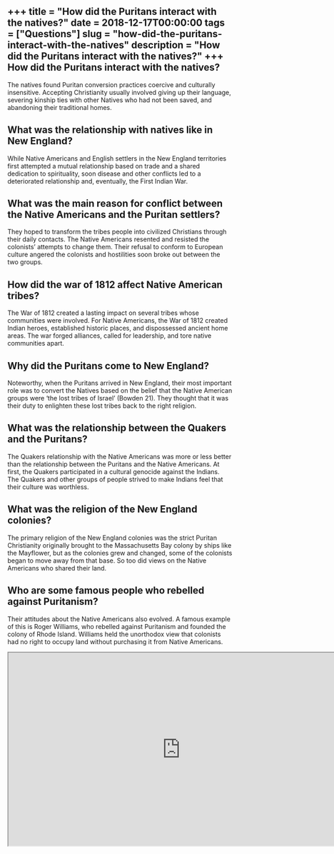 +++
title = "How did the Puritans interact with the natives?"
date = 2018-12-17T00:00:00
tags = ["Questions"]
slug = "how-did-the-puritans-interact-with-the-natives"
description = "How did the Puritans interact with the natives?"
+++
How did the Puritans interact with the natives?
-----------------------------------------------

The natives found Puritan conversion practices coercive and culturally insensitive. Accepting Christianity usually involved giving up their language, severing kinship ties with other Natives who had not been saved, and abandoning their traditional homes.

What was the relationship with natives like in New England?
-----------------------------------------------------------

While Native Americans and English settlers in the New England territories first attempted a mutual relationship based on trade and a shared dedication to spirituality, soon disease and other conflicts led to a deteriorated relationship and, eventually, the First Indian War.

What was the main reason for conflict between the Native Americans and the Puritan settlers?
--------------------------------------------------------------------------------------------

They hoped to transform the tribes people into civilized Christians through their daily contacts. The Native Americans resented and resisted the colonists’ attempts to change them. Their refusal to conform to European culture angered the colonists and hostilities soon broke out between the two groups.

How did the war of 1812 affect Native American tribes?
------------------------------------------------------

The War of 1812 created a lasting impact on several tribes whose communities were involved. For Native Americans, the War of 1812 created Indian heroes, established historic places, and dispossessed ancient home areas. The war forged alliances, called for leadership, and tore native communities apart.

Why did the Puritans come to New England?
-----------------------------------------

Noteworthy, when the Puritans arrived in New England, their most important role was to convert the Natives based on the belief that the Native American groups were ‘the lost tribes of Israel’ (Bowden 21). They thought that it was their duty to enlighten these lost tribes back to the right religion.

What was the relationship between the Quakers and the Puritans?
---------------------------------------------------------------

The Quakers relationship with the Native Americans was more or less better than the relationship between the Puritans and the Native Americans. At first, the Quakers participated in a cultural genocide against the Indians. The Quakers and other groups of people strived to make Indians feel that their culture was worthless.

What was the religion of the New England colonies?
--------------------------------------------------

The primary religion of the New England colonies was the strict Puritan Christianity originally brought to the Massachusetts Bay colony by ships like the Mayflower, but as the colonies grew and changed, some of the colonists began to move away from that base. So too did views on the Native Americans who shared their land.

Who are some famous people who rebelled against Puritanism?
-----------------------------------------------------------

Their attitudes about the Native Americans also evolved. A famous example of this is Roger Williams, who rebelled against Puritanism and founded the colony of Rhode Island. Williams held the unorthodox view that colonists had no right to occupy land without purchasing it from Native Americans.

<iframe allow="accelerometer; autoplay; clipboard-write; encrypted-media; gyroscope; picture-in-picture" allowfullscreen="" class="__youtube_prefs__  epyt-is-override  no-lazyload" data-no-lazy="1" data-origheight="433" data-origwidth="770" data-skipgform_ajax_framebjll="" height="433" id="_ytid_96256" loading="lazy" src="https://www.youtube.com/embed/duYgwNs2d5Y?enablejsapi=1&autoplay=0&cc_load_policy=0&cc_lang_pref=&iv_load_policy=1&loop=0&modestbranding=0&rel=1&fs=1&playsinline=0&autohide=2&theme=dark&color=red&controls=1&" title="YouTube player" width="770"></iframe>